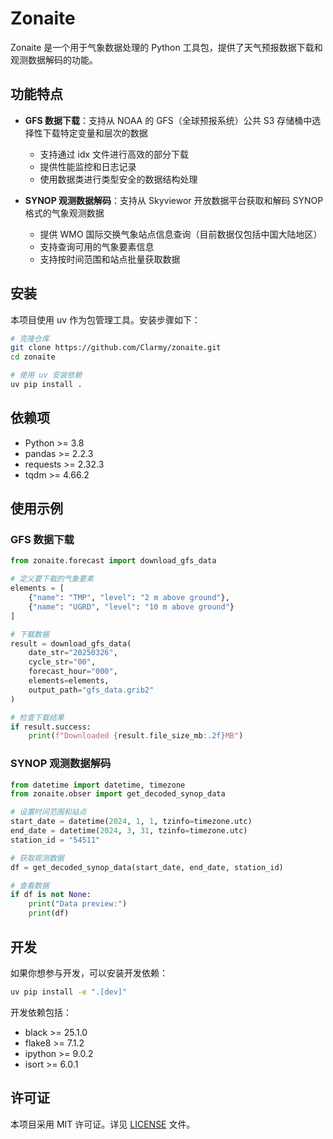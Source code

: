 # Zonaite

Zonaite 是一个用于气象数据处理的 Python 工具包，提供了天气预报数据下载和观测数据解码的功能。

## 功能特点

- **GFS 数据下载**：支持从 NOAA 的 GFS（全球预报系统）公共 S3 存储桶中选择性下载特定变量和层次的数据
  - 支持通过 idx 文件进行高效的部分下载
  - 提供性能监控和日志记录
  - 使用数据类进行类型安全的数据结构处理

- **SYNOP 观测数据解码**：支持从 Skyviewor 开放数据平台获取和解码 SYNOP 格式的气象观测数据
  - 提供 WMO 国际交换气象站点信息查询（目前数据仅包括中国大陆地区）
  - 支持查询可用的气象要素信息
  - 支持按时间范围和站点批量获取数据

## 安装

本项目使用 uv 作为包管理工具。安装步骤如下：

```bash
# 克隆仓库
git clone https://github.com/Clarmy/zonaite.git
cd zonaite

# 使用 uv 安装依赖
uv pip install .
```

## 依赖项

- Python >= 3.8
- pandas >= 2.2.3
- requests >= 2.32.3
- tqdm >= 4.66.2

## 使用示例

### GFS 数据下载

```python
from zonaite.forecast import download_gfs_data

# 定义要下载的气象要素
elements = [
    {"name": "TMP", "level": "2 m above ground"},
    {"name": "UGRD", "level": "10 m above ground"}
]

# 下载数据
result = download_gfs_data(
    date_str="20250326",
    cycle_str="00",
    forecast_hour="000",
    elements=elements,
    output_path="gfs_data.grib2"
)

# 检查下载结果
if result.success:
    print(f"Downloaded {result.file_size_mb:.2f}MB")
```

### SYNOP 观测数据解码

```python
from datetime import datetime, timezone
from zonaite.obser import get_decoded_synop_data

# 设置时间范围和站点
start_date = datetime(2024, 1, 1, tzinfo=timezone.utc)
end_date = datetime(2024, 3, 31, tzinfo=timezone.utc)
station_id = "54511"

# 获取观测数据
df = get_decoded_synop_data(start_date, end_date, station_id)

# 查看数据
if df is not None:
    print("Data preview:")
    print(df)
```

## 开发

如果你想参与开发，可以安装开发依赖：

```bash
uv pip install -e ".[dev]"
```

开发依赖包括：
- black >= 25.1.0
- flake8 >= 7.1.2
- ipython >= 9.0.2
- isort >= 6.0.1

## 许可证

本项目采用 MIT 许可证。详见 [LICENSE](LICENSE) 文件。